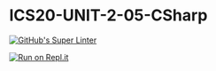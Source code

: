 # ICS20-UNIT-2-05-CSharp

[![GitHub's Super Linter](https://github.com/Curtis-Edwards/ICS20-UNIT/workflows/GitHub's%20Super%20Linter/badge.svg)](https://github.com/Curtis-Edwards/ICS20-UNIT/actions)

[![Run on Repl.it](https://repl.it/badge/github/Curtis-Edwards/ICS20-UNIT)](https://repl.it/github/Curtis-Edwards/ICS20-UNIT)
